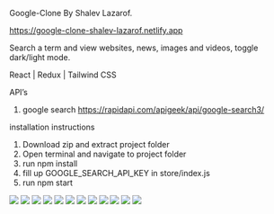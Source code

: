 Google-Clone By Shalev Lazarof.

https://google-clone-shalev-lazarof.netlify.app

Search a term and view websites, news, images and videos, toggle dark/light mode.

React | Redux | Tailwind CSS

API’s
1. google search
https://rapidapi.com/apigeek/api/google-search3/

installation instructions
1. Download zip and extract project folder
2. Open terminal and navigate to project folder
3. run npm install
4. fill up GOOGLE_SEARCH_API_KEY in store/index.js
5. run npm start

![](https://github.com/ShalevL/Google-Clone/blob/main/screenshots/1.png)
![](https://github.com/ShalevL/Google-Clone/blob/main/screenshots/2.png)
![](https://github.com/ShalevL/Google-Clone/blob/main/screenshots/3.png)
![](https://github.com/ShalevL/Google-Clone/blob/main/screenshots/4.png)
![](https://github.com/ShalevL/Google-Clone/blob/main/screenshots/5.png)
![](https://github.com/ShalevL/Google-Clone/blob/main/screenshots/6.png)
![](https://github.com/ShalevL/Google-Clone/blob/main/screenshots/7.png)
![](https://github.com/ShalevL/Google-Clone/blob/main/screenshots/8.png)
![](https://github.com/ShalevL/Google-Clone/blob/main/screenshots/9.png)
![](https://github.com/ShalevL/Google-Clone/blob/main/screenshots/10.png)
![](https://github.com/ShalevL/Google-Clone/blob/main/screenshots/11.png)
![](https://github.com/ShalevL/Google-Clone/blob/main/screenshots/12.png)

